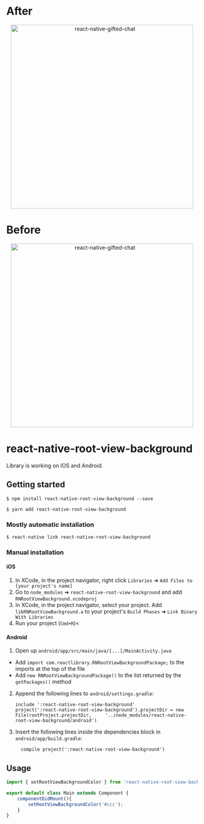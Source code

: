 # After

<p align="center" >
    <img alt="react-native-gifted-chat" src="https://media.giphy.com/media/3o7WIq8RMAQB92cUSI/giphy.gif" width="480" height="484" />
</p>

# Before

<p align="center" >
    <img alt="react-native-gifted-chat" src="https://media.giphy.com/media/l4pT7TwVEaawBxBzG/giphy.gif" width="480" height="484" />
</p>



# react-native-root-view-background

Library is working on IOS and Android.

## Getting started

`$ npm install react-native-root-view-background --save`

`$ yarn add react-native-root-view-background`

### Mostly automatic installation

`$ react-native link react-native-root-view-background`

### Manual installation


#### iOS

1. In XCode, in the project navigator, right click `Libraries` ➜ `Add Files to [your project's name]`
2. Go to `node_modules` ➜ `react-native-root-view-background` and add `RNRootViewBackground.xcodeproj`
3. In XCode, in the project navigator, select your project. Add `libRNRootViewBackground.a` to your project's `Build Phases` ➜ `Link Binary With Libraries`
4. Run your project (`Cmd+R`)<

#### Android

1. Open up `android/app/src/main/java/[...]/MainActivity.java`
  - Add `import com.reactlibrary.RNRootViewBackgroundPackage;` to the imports at the top of the file
  - Add `new RNRootViewBackgroundPackage()` to the list returned by the `getPackages()` method
2. Append the following lines to `android/settings.gradle`:
  	```
  	include ':react-native-root-view-background'
  	project(':react-native-root-view-background').projectDir = new File(rootProject.projectDir, 	'../node_modules/react-native-root-view-background/android')
  	```
3. Insert the following lines inside the dependencies block in `android/app/build.gradle`:
  	```
      compile project(':react-native-root-view-background')
  	```


## Usage
```javascript
import { setRootViewBackgroundColor } from 'react-native-root-view-background';

export default class Main extends Component {
    componentDidMount(){
        setRootViewBackgroundColor('#ccc');
    }
}
```
  